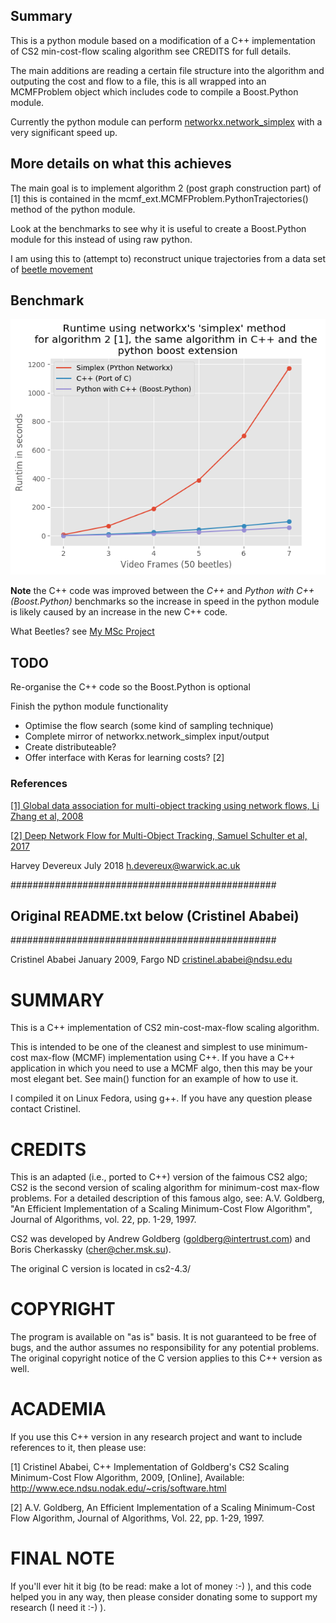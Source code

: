 ## Summary 

This is a python module based on a modification of a C++ implementation of CS2 min-cost-flow
scaling algorithm see CREDITS for full details.

The main additions are reading a certain file structure into the algorithm and outputing the
cost and flow to a file, this is all wrapped into an MCMFProblem object which includes 
code to compile a Boost.Python module.

Currently the python module can perform [networkx.network_simplex](https://networkx.github.io/documentation/networkx-1.10/reference/generated/networkx.algorithms.flow.network_simplex.html) with a
very significant speed up.

## More details on what this achieves

The main goal is to implement algorithm 2 (post graph construction part) of [1] this is contained in the mcmf_ext.MCMFProblem.PythonTrajectories() method of the python module. 

Look at the benchmarks to see why it is useful to create a Boost.Python module for this instead of using raw python.

I am using this to (attempt to) reconstruct unique trajectories from a data set of [beetle movement](https://github.com/harveydevereux/MSc-Project)

## Benchmark 

![speed](resources/boost_success.png)

**Note** the C++ code was improved between the *C++* and *Python with C++ (Boost.Python)* benchmarks 
so the increase in speed in the python module is likely caused by an increase in the
new C++ code.

What Beetles? see [My MSc Project](https://github.com/harveydevereux/MSc-Project)

## TODO

Re-organise the C++ code so the Boost.Python is optional

Finish the python module functionality
- Optimise the flow search (some kind of sampling technique)
- Complete mirror of networkx.network_simplex input/output
- Create distributeable?
- Offer interface with Keras for learning costs? [2]

### References 

[[1] Global data association for multi-object tracking using network flows, Li Zhang et al, 2008](https://ieeexplore.ieee.org/document/4587584/)

[[2] Deep Network Flow for Multi-Object Tracking, Samuel Schulter et al, 2017](https://arxiv.org/abs/1706.08482)

Harvey Devereux
July 2018
h.devereux@warwick.ac.uk

 ################################################
## Original README.txt below (Cristinel Ababei) ##
 ################################################

Cristinel Ababei
January 2009, Fargo ND
cristinel.ababei@ndsu.edu


SUMMARY
=======

This is a C++ implementation of CS2 min-cost-max-flow scaling algorithm.

This is intended to be one of the cleanest and simplest to use minimum-cost
max-flow (MCMF) implementation using C++.  If you have a C++ application in
which you need to use a MCMF algo, then this may be your most elegant bet.
See main() function for an example of how to use it.

I compiled it on Linux Fedora, using g++.  If you have any  question please
contact Cristinel.


CREDITS
=======

This is an adapted (i.e., ported to C++) version of the faimous CS2 algo;
CS2 is the second version of scaling algorithm for minimum-cost max-flow
problems.  For a detailed description of this famous algo, see:
A.V. Goldberg, "An Efficient Implementation of a Scaling Minimum-Cost
Flow Algorithm", Journal of Algorithms, vol. 22, pp. 1-29, 1997.

CS2 was developed by Andrew Goldberg (goldberg@intertrust.com) and
Boris Cherkassky (cher@cher.msk.su).

The original C version is located in cs2-4.3/


COPYRIGHT
=========

The program is available on "as is" basis.  It is not guaranteed to
be free of bugs, and the author assumes no responsibility for any
potential problems.
The original copyright notice of the C version applies to this C++
version as well.


ACADEMIA
========

If you use this C++ version in any research project and want to
include references to it, then please use:

[1] Cristinel Ababei, C++ Implementation of Goldberg's CS2 Scaling
    Minimum-Cost Flow Algorithm, 2009, [Online], Available:
    http://www.ece.ndsu.nodak.edu/~cris/software.html

[2] A.V. Goldberg, An Efficient Implementation of a Scaling
    Minimum-Cost Flow Algorithm, Journal of Algorithms, Vol. 22,
    pp. 1-29, 1997.


FINAL NOTE
==========

If you'll ever hit it big (to be read: make a lot of money :-) ),
and this code helped you in any way, then please consider
donating some to support my research (I need it :-) ).
